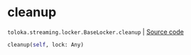 # cleanup
`toloka.streaming.locker.BaseLocker.cleanup` | [Source code](https://github.com/Toloka/toloka-kit/blob/v1.2.2/src/streaming/locker.py#L34)

```python
cleanup(self, lock: Any)
```

